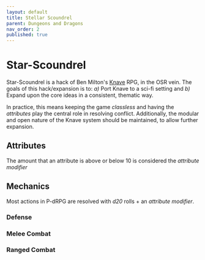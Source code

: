 ```yaml
---
layout: default
title: Stellar Scoundrel
parent: Dungeons and Dragons
nav_order: 2
published: true
---
```


# Star-Scoundrel
Star-Scoundrel is a hack of Ben Milton's [Knave](https://www.drivethrurpg.com/product/250888/Knave) RPG, in the OSR vein. The goals of this hack/expansion is to: *a)* Port Knave to a sci-fi setting and *b)* Expand upon the core ideas in a consistent, thematic way.

In practice, this means keeping the game _classless_ and having the *attributes* play the central role in resolving conflict. Additionally, the modular and open nature of the Knave system should be maintained, to allow further expansion.

## Attributes

The amount that an attribute is above or below 10 is considered the *attribute modifier*

## Mechanics
Most actions in P-dRPG are resolved with _d20_ rolls + an _attribute modifier_.

### Defense

### Melee Combat

### Ranged Combat
